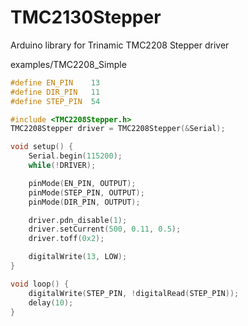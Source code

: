 # TMC2130Stepper
Arduino library for Trinamic TMC2208 Stepper driver


examples/TMC2208_Simple
```cpp
#define EN_PIN    13
#define DIR_PIN   11
#define STEP_PIN  54

#include <TMC2208Stepper.h>
TMC2208Stepper driver = TMC2208Stepper(&Serial);

void setup() {
	Serial.begin(115200);
	while(!DRIVER);

	pinMode(EN_PIN, OUTPUT);
	pinMode(STEP_PIN, OUTPUT);
	pinMode(DIR_PIN, OUTPUT);

	driver.pdn_disable(1);
	driver.setCurrent(500, 0.11, 0.5);
	driver.toff(0x2);

	digitalWrite(13, LOW);
}

void loop() {
	digitalWrite(STEP_PIN, !digitalRead(STEP_PIN));
	delay(10);
}
```

